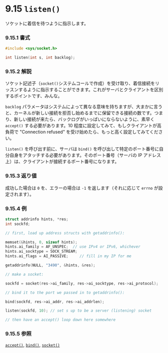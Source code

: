# 9.15 `listen()`

ソケットに着信を待つように指示します。

### 9.15.1 書式

```c
#include <sys/socket.h>

int listen(int s, int backlog);
```

### 9.15.2 解説

ソケット記述子（`socket()`システムコールで作成）を受け取り、着信接続をリッスンするように指示することができます。これがサーバとクライアントを区別するポイントです、みんな。

`backlog` パラメータはシステムによって異なる意味を持ちますが、大まかに言うと、カーネルが新しい接続を拒否し始めるまでに保留できる接続の数です。つまり、新しい接続が来たら、バックログがいっぱいにならないように、素早く `accept()` する必要があります。10 程度に設定してみて、もしクライアントが高負荷で "Connection refused" を受け始めたら、もっと高く設定してみてください。

`listen()` を呼び出す前に、サーバは `bind()` を呼び出して特定のポート番号に自分自身をアタッチする必要があります。そのポート番号（サーバの IP アドレス上）は、クライアントが接続するポート番号になります。

### 9.15.3 返り値

成功した場合は `0` を、エラーの場合は `-1` を返します（それに応じて `errno` が設定されます）。

### 9.15.4 例

```c
struct addrinfo hints, *res;
int sockfd;

// first, load up address structs with getaddrinfo():

memset(&hints, 0, sizeof hints);
hints.ai_family = AF_UNSPEC;  // use IPv4 or IPv6, whichever
hints.ai_socktype = SOCK_STREAM;
hints.ai_flags = AI_PASSIVE;     // fill in my IP for me

getaddrinfo(NULL, "3490", &hints, &res);

// make a socket:

sockfd = socket(res->ai_family, res->ai_socktype, res->ai_protocol);

// bind it to the port we passed in to getaddrinfo():

bind(sockfd, res->ai_addr, res->ai_addrlen);

listen(sockfd, 10); // set s up to be a server (listening) socket

// then have an accept() loop down here somewhere
```

### 9.15.5 参照

[`accept()`](./accept.md),
[`bind()`](./bind.md),
[`socket()`](./socket.md)
